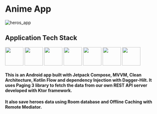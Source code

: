 # Anime App
![heros_app](https://github.com/marlonl3001/anime-app/assets/6325593/b065f86b-a5fa-4cdf-9e00-a8451d2cc7e8)

## Application Tech Stack
<div>
  <img src="https://cdn.jsdelivr.net/gh/devicons/devicon/icons/kotlin/kotlin-original.svg" height="60"/>
  <img src="https://4.bp.blogspot.com/-NnAkV5vpYuw/XNMYF4RtLvI/AAAAAAAAI70/kdgLm3cnTO4FB4rUC0v9smscN3zHJPlLgCLcBGAs/s1600/Jetpack_logo%2B%25282%2529.png" height="60"/>
  <img src="https://3.bp.blogspot.com/-VVp3WvJvl84/X0Vu6EjYqDI/AAAAAAAAPjU/ZOMKiUlgfg8ok8DY8Hc-ocOvGdB0z86AgCLcBGAsYHQ/s1600/jetpack%2Bcompose%2Bicon_RGB.png" height="60"/>
  <img src="https://i.ytimg.com/vi/TKZRiq4GDuc/maxresdefault.jpg" height="60"/>
  <img src="https://miro.medium.com/v2/resize:fit:941/1*NvvHhA24kizVjj7W50AnuA.png" height="60"/>
  <img src="https://i.ytimg.com/vi/V93z3LFRIPc/maxresdefault.jpg" height="60"/>
  <img src="https://media.licdn.com/dms/image/D4E12AQGTNKLwRJlVLw/article-cover_image-shrink_720_1280/0/1679994528419?e=2147483647&v=beta&t=q1ZKoW_SLBIIoMRQ_ZlihX48a4nnRdPy_wsXqP8tjuk" height="60"/>
</div>

#### This is an Android app built with Jetpack Compose, MVVM, Clean Architecture, Kotlin Flow and dependency Injection with Dagger-Hilt. It uses Paging 3 library to fetch the data from our own REST API server developed with Ktor framework.

#### It also save heroes data using Room database and Offline Caching with Remote Mediator.
